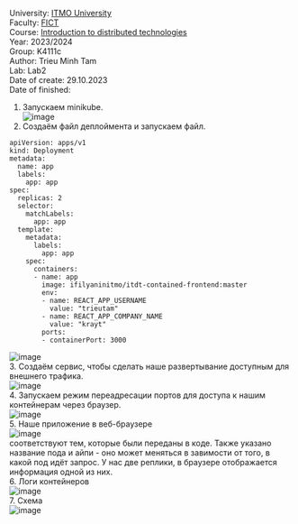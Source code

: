 University: [ITMO University](https://itmo.ru/ru/)  
Faculty: [FICT](https://fict.itmo.ru)  
Course: [Introduction to distributed technologies](https://github.com/itmo-ict-faculty/introduction-to-distributed-technologies)  
Year: 2023/2024  
Group: K4111c  
Author: Trieu Minh Tam <br>
Lab: Lab2  
Date of create: 29.10.2023  
Date of finished:

1. Запускаем minikube. <br>
![image](https://github.com/Mrtrieu69/2023_2024-introduction_to_distributed_technologies-k4111c-trieu_t_m/assets/87965299/b5a976fa-dbc1-44b7-89df-2bab06d0e0aa)<br>
2. Создаём файл деплоймента и запускаем файл. <br>
```
apiVersion: apps/v1
kind: Deployment
metadata:
  name: app
  labels:
    app: app
spec:
  replicas: 2
  selector:
    matchLabels:
      app: app
  template:
    metadata:
      labels:
        app: app
    spec:
      containers:
      - name: app
        image: ifilyaninitmo/itdt-contained-frontend:master
        env:
        - name: REACT_APP_USERNAME
          value: "trieutam"
        - name: REACT_APP_COMPANY_NAME
          value: "krayt"
        ports:
        - containerPort: 3000
```
![image](https://github.com/Mrtrieu69/2023_2024-introduction_to_distributed_technologies-k4111c-trieu_t_m/assets/87965299/c07a025b-09db-4116-a45d-1db733a51b8e)<br>
3. Создаём сервис, чтобы сделать наше развертывание доступным для внешнего трафика.<br>
![image](https://github.com/Mrtrieu69/2023_2024-introduction_to_distributed_technologies-k4111c-trieu_t_m/assets/87965299/efda899d-77dc-4618-aa32-4f6e660bc3ef)<br>
4. Запускаем режим переадресации портов для доступа к нашим контейнерам через браузер. <br>
![image](https://github.com/Mrtrieu69/2023_2024-introduction_to_distributed_technologies-k4111c-trieu_t_m/assets/87965299/2d881297-22c8-4858-93d3-73d32f93b434)<br>
5. Наше приложение в веб-браузере<br>
![image](https://github.com/Mrtrieu69/2023_2024-introduction_to_distributed_technologies-k4111c-trieu_t_m/assets/87965299/e180498f-b8cf-4566-9cfd-bbbe7181ae10)<br>
соответствуют тем, которые были переданы в коде. Также указано название пода и айпи - оно может меняться в завимости от того, в какой под идёт запрос. У нас две реплики, в браузере отображается информация одной из них.<br>
6. Логи контейнеров<br>
![image](https://github.com/Mrtrieu69/2023_2024-introduction_to_distributed_technologies-k4111c-trieu_t_m/assets/87965299/1a9c57d1-4cc0-432f-9b6a-8a5f20268e63)<br>
7. Схема<br>
![image](https://github.com/Mrtrieu69/2023_2024-introduction_to_distributed_technologies-k4111c-trieu_t_m/assets/87965299/e014e854-69d1-442f-8314-9bfcf9c69e23)


